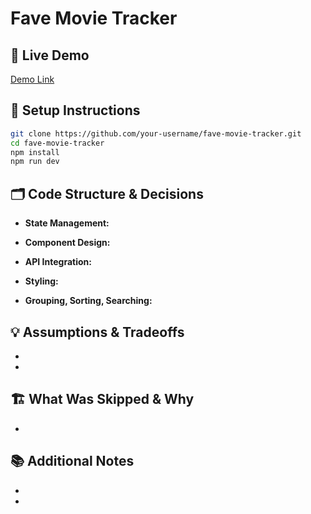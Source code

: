 # Fave Movie Tracker

## 🚀 Live Demo

[Demo Link](#) <!-- Replace with your deployed app URL -->

## 📝 Setup Instructions

```bash
git clone https://github.com/your-username/fave-movie-tracker.git
cd fave-movie-tracker
npm install
npm run dev
```

## 🗂️ Code Structure & Decisions

- **State Management:**
<!-- Briefly explain how you manage global and local state (e.g., React Context, useState, custom hooks). -->
- **Component Design:**
<!-- Describe your main components and how you separated concerns (e.g., MovieCard, Navbar, FavoritesPage). -->
- **API Integration:**
<!-- Note how/where you fetch data from TV Maze API and handle loading/error states. -->
- **Styling:**
<!-- Mention your approach (e.g., Tailwind CSS, custom CSS, component libraries). -->
- **Grouping, Sorting, Searching:**
<!-- Explain your logic for grouping, sorting, and searching shows. -->

## 💡 Assumptions & Tradeoffs

- <!-- List any assumptions you made (e.g., how you handle missing data, pagination, etc.). -->
- <!-- Note any tradeoffs (e.g., performance vs. simplicity, UI choices). -->

## 🏗️ What Was Skipped & Why

- <!-- List any requirements or bonus features you didn’t implement and your reasons (e.g., time constraints, technical decisions). -->

## 📚 Additional Notes

- <!-- Mention any optional enhancements, libraries, or design choices. -->
- <!-- Add anything else you want reviewers to know. -->
